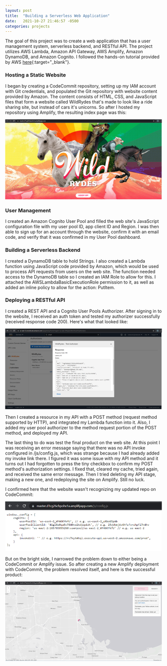 ```yaml
---
layout: post
title:  "Building a Serverless Web Application"
date:   2021-10-27 21:46:57 -0500
categories: projects
---
```

The goal of this project was to create a web application that has a user management system, serverless backend, and RESTful API. The project utilizes AWS Lambda, Amazon API Gateway, AWS Amplify, Amazon DynamoDB, and Amazon Cognito. I followed the hands-on tutorial provided by AWS [here](https://aws.amazon.com/getting-started/hands-on/build-serverless-web-app-lambda-apigateway-s3-dynamodb-cognito/){:target="_blank"}.<!--break-->

### **Hosting a Static Website**

I began by creating a CodeCommit repository, setting up my IAM account with Git credentials, and populated the Git repository with website content provided by Amazon. The content consists of HTML, CSS, and JavaScript files that form a website called WildRydes that's made to look like a ride sharing site, but instead of cars it's unicorns. So after I hosted my repository using Amplify, the resulting index page was this: 

![IndexPage](/assets/indexPage.png)

### **User Management**

I created an Amazon Cognito User Pool and filled the web site's JavaScript configuration file with my user pool ID, app client ID and Region. I was then able to sign up for an account through the website, confirm it with an email code, and verify that it was confirmed in my User Pool dashboard. 

### **Building a Serverless Backend**

I created a DynamoDB table to hold Strings. I also created a Lambda function using JavaScript code provided by Amazon, which would be used to process API requests from users on the web site. The function needed access to the DynamoDB table so I created an IAM Role to allow for this. I attached the AWSLambdaBasicExecutionRole permission to it, as well as added an inline policy to allow for the action: PutItem. 

### **Deploying a RESTful API**

I created a REST API and a Cognito User Pools Authorizer. After signing in to the website, I received an auth token and tested my authorizer successfully (received response code 200). Here's what that looked like:

![SuccessfulAuthorizerTest](/assets/successfulAuthorizerTest.png)

Then I created a resource in my API with a POST method (request method supported by HTTP), and integrated my Lambda function into it. Also, I added my user pool authorizer to the method request portion of the POST method, and deployed my API. 

The last thing to do was test the final product on the web site. At this point I was receiving an error message saying that there was no API invoke configured in /js/config.js, which was strange because I had already added my invoke link there. I figured it was some issue with my API method and it turns out I had forgotten to press the tiny checkbox to confirm my POST method's authorization settings. I fixed that, cleared my cache, tried again, and received the same error message. Then I tried deleting my API stage, making a new one, and redeploying the site on Amplify. Still no luck. 

I confirmed here that the website wasn't recognizing my updated repo on CodeCommit: 

![NoInvokeURL](/assets/noInvokeURL.png)

But on the bright side, I narrowed the problem down to either being a CodeCommit or Amplify issue. So after creating a new Amplify deployment with CodeCommit, the problem resolved itself, and here is the successful product: 

![SuccessfulTest](/assets/successfulTest.png)
